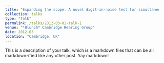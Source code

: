 ```yaml
---
title: "Expanding the scope: A novel digit-in-noise test for simultaneous hearing and cognitive screening in clinical practice."
collection: talks
type: "Talk"
permalink: /talks/2012-03-01-talk-1
venue: "*Blunch* Cambridge Hearing Group"
date: 2012-03
location: "Cambridge, UK"
---
```


This is a description of your talk, which is a markdown files that can be all markdown-ified like any other post. Yay markdown!
